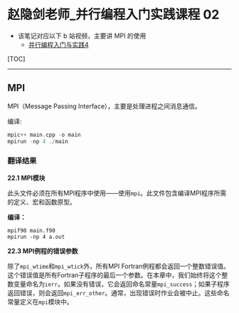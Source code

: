 # 赵隐剑老师_并行编程入门实践课程 02

* 该笔记对应以下 b 站视频，主要讲 MPI 的使用
	*  [并行编程入门与实践4](https://www.bilibili.com/video/BV1PQU2YvE8J/?spm_id_from=333.788.recommend_more_video.4&vd_source=b7bbd99721bfe117cc47d14c9f45af86)



[TOC]


---

## MPI

MPI（Message Passing Interface），主要是处理进程之间消息通信。

编译:

```cpp
mpic++ main.cpp -o main
mpirun -np 4 ./main
```


### 翻译结果

**22.1 MPI模块**

此头文件必须在所有MPI程序中使用——使用`mpi`。此文件包含编译MPI程序所需的定义、宏和函数原型。

**编译：**

```
mpif90 main.f90  
mpirun -np 4 a.out  
```

**22.3 MPI例程的错误参数**

除了`mpi_wtime`和`mpi_wtick`外，所有MPI Fortran例程都会返回一个整数错误值。这个错误值是所有Fortran子程序的最后一个参数。在本章中，我们始终将这个整数变量命名为`ierr`。如果没有错误，它会返回命名常量`mpi_success`；如果子程序返回错误，则会返回`mpi_err_other`。通常，出现错误时作业会被中止。这些命名常量定义在`mpi`模块中。
<!--stackedit_data:
eyJoaXN0b3J5IjpbLTE1NTk3MDkxNDgsNzYyNDQ4MjkwLDE3Nz
UyMDg3MTJdfQ==
-->